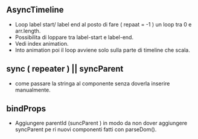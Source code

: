 ## AsyncTimeline
- Loop label start/ label end al posto di fare ( repaat = -1 ) un loop tra 0 e arr.length.
- Possibilita di loppare tra label-start e label-end.
- Vedi index animation.
- Into animation poi il loop avviene solo sulla parte di timeline che scala.



## sync ( repeater ) || syncParent
- come passare la stringa al componente senza doverla inserire manualmente.

## bindProps
- Aggiungere parentId (suncParent ) in modo da non dover aggiungere syncParent pe ri nuovi componenti
fatti con parseDom().

